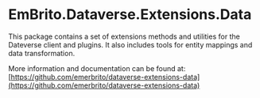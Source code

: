 # EmBrito.Dataverse.Extensions.Data

This package contains a set of extensions methods and utilities for the Dateverse client and plugins. It also includes tools for entity mappings and data transformation.

More information and documentation can be found at:
[https://github.com/emerbrito/dataverse-extensions-data](https://github.com/emerbrito/dataverse-extensions-data)